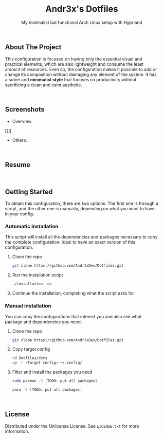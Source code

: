 <div align="center">
    <h1 align="center">Andr3x's Dotfiles</h1>
    <p align="center">
        My minimalist but functional Arch Linux setup with Hyprland
    </p>
</div>

</br>

## About The Project

This configuration is focused on having only the essential visual and practical elements, which are also lightweight and consume the least amount of resources. Even so, the configuration makes it possible to add or change its composition without damaging any element of the system. It has a sober and **minimalist style** that focuses on productivity without sacrificing a clean and calm aesthetic.

</br>

## Screenshots
- Overview:
  
[[]]

- Others:


</br>

## Resume



</br>

## Getting Started
To obtain this configuration, there are two options. The first one is through a script, and the other one is manually, depending on what you want to have in your config.


### Automatic installation
This script will install all the dependencies and packages necessary to copy the complete configuration. Ideal to have an exact version of this configuration.

1. Clone the repo
   ```sh
   git clone https://github.com/Andr3xDev/Dotfiles.git
   ```

2. Run the installation script
   ```sh
   ./installation..sh
   ```
3. Continue the installation, completing what the script asks for

   
### Manual installation
You can copy the configurations that interest you and also see what package and dependencies you need.
1. Clone the repo
   ```sh
   git clone https://github.com/Andr3xDev/Dotfiles.git
   ```

2. Copy target config
   ```sh
   cd Dotfiles/dots
   cp -r <Target config> ¬/.config/
   ```
   
3. Filter and install the packages you need
   ```sh
   sudo pacman -S [TODO: put all packages]
   ```

   ```sh
   paru -S [TODO: put all packages]
   ```


</br>

## License
Distributed under the Unlicense License. See `LICENSE.txt` for more information.
